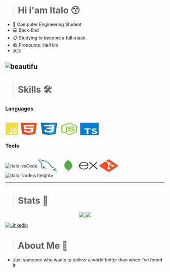 > # Hi i'am Italo 😙
- 👾 Computer Engineering Student
- :computer: Back-End
- :clipboard: Studying to become a full-stack
- :smiley: Pronoums: He/Him
- 🇧🇷

![beautifu](https://c.tenor.com/XgAG1LXjpcYAAAAd/apartamento-qualquer-banner-banner.gif)
---
> # Skills 🛠
 ### Languages

<div style="display: inline_block"><br>
  <img align="center" alt="Italo-Js" height="40" width="40" src="https://raw.githubusercontent.com/devicons/devicon/master/icons/javascript/javascript-plain.svg">
  <img align="center" alt="Italo-HTML" height="40" width="60" src="https://raw.githubusercontent.com/devicons/devicon/master/icons/html5/html5-original.svg">
  <img align="center" alt="Italo-CSS" height="40" width="60" src="https://raw.githubusercontent.com/devicons/devicon/master/icons/css3/css3-original.svg">
  <img align="center" alt="Italo-Nodejs" height="40" width="60" src="https://raw.githubusercontent.com/devicons/devicon/master/icons/nodejs/nodejs-original.svg">
  <img align="center" alt="Italo-Nodejs" height="40" width="60" src="https://raw.githubusercontent.com/devicons/devicon/master/icons/typescript/typescript-original.svg">
</div>

 ### Tools
<div style="display: inline_block"><br>
  <img align="center" alt="Italo-vsCode" height="40" width="40" src="https://cdn.jsdelivr.net/gh/devicons/devicon/icons/vscode/vscode-original.svg">
  <img align="center" alt="Italo-mysql" height="40" width="60" src="https://raw.githubusercontent.com/devicons/devicon/master/icons/mysql/mysql-plain.svg">
  <img align="center" alt="Italo-mongodb" height="40" width="60" src="https://raw.githubusercontent.com/devicons/devicon/master/icons/mongodb/mongodb-plain.svg">
  <img align="center" alt="Italo-express" height="40" width="60" src="https://raw.githubusercontent.com/devicons/devicon/master/icons/express/express-original.svg">
  <img align="center" alt="Italo-Nodejs" height="40" width="60" src="https://raw.githubusercontent.com/devicons/devicon/master/icons/git/git-original.svg">
 <img align="center" alt="Italo-Nodejs height="40" width="60" src="https://cdn.jsdelivr.net/gh/devicons/devicon/icons/docker/docker-original.svg">
</div>

--- 
> # Stats 🧱



<div align="center">
  <a href="https://github.com/ItaloDavidb">
  <img height="180em" src="https://github-readme-stats.vercel.app/api?username=ItaloDavidb&show_icons=true&theme=dracula&include_all_commits=true&count_private=true"/>
  <img height="180em" src="https://github-readme-stats.vercel.app/api/top-langs/?username=ItaloDavidb&layout=compact&langs_count=7&theme=dracula"/>
</div> 

[![Linkedin](https://img.shields.io/badge/LinkedIn-blue?style=for-the-badge&logo=Linkedin)](https://www.linkedin.com/in/italo-alves-01457a1a6/)
  > # About Me 🍃
  - Just someone who wants to deliver a world better than when i've found it
